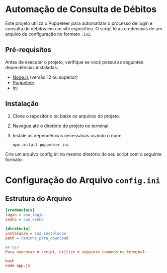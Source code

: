 # Automação de Consulta de Débitos

Este projeto utiliza o Puppeteer para automatizar o processo de login e consulta de débitos em um site específico. O script lê as credenciais de um arquivo de configuração no formato `.ini`.

## Pré-requisitos

Antes de executar o projeto, verifique se você possui as seguintes dependências instaladas:

- [Node.js](https://nodejs.org/) (versão 12 ou superior)
- [Puppeteer](https://pptr.dev/)
- [ini](https://www.npmjs.com/package/ini)

## Instalação

1. Clone o repositório ou baixe os arquivos do projeto.
2. Navegue até o diretório do projeto no terminal.
3. Instale as dependências necessárias usando o npm:

   ```bash
   npm install puppeteer ini

Crie um arquivo config.ini no mesmo diretório do seu script com o seguinte formato:

# Configuração do Arquivo `config.ini`
## Estrutura do Arquivo

```ini
[credenciais]
login = seu_login
senha = sua_senha

[diretorio]
instalacao = sua_instalacao
path = caminho_para_download

## Uso
Para executar o script, utilize o seguinte comando no terminal:

bash
node app.js